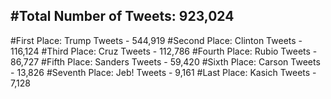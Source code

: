 #Total Number of Tweets: 923,024 
---
#First Place: Trump Tweets - 544,919
#Second Place: Clinton Tweets - 116,124
#Third Place: Cruz Tweets - 112,786
#Fourth Place: Rubio Tweets - 86,727
#Fifth Place: Sanders Tweets - 59,420
#Sixth Place: Carson Tweets - 13,826
#Seventh Place: Jeb! Tweets - 9,161
#Last Place: Kasich Tweets - 7,128
